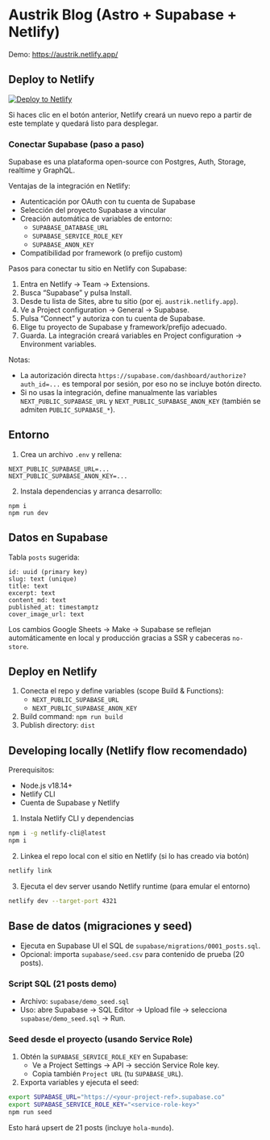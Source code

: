 # Austrik Blog (Astro + Supabase + Netlify)

Demo: https://austrik.netlify.app/

## Deploy to Netlify

[![Deploy to Netlify](https://www.netlify.com/img/deploy/button.svg)](https://app.netlify.com/start/deploy?repository=https://github.com/poltempi/austrik)

Si haces clic en el botón anterior, Netlify creará un nuevo repo a partir de este template y quedará listo para desplegar.

### Conectar Supabase (paso a paso)

Supabase es una plataforma open-source con Postgres, Auth, Storage, realtime y GraphQL.

Ventajas de la integración en Netlify:
- Autenticación por OAuth con tu cuenta de Supabase
- Selección del proyecto Supabase a vincular
- Creación automática de variables de entorno:
  - `SUPABASE_DATABASE_URL`
  - `SUPABASE_SERVICE_ROLE_KEY`
  - `SUPABASE_ANON_KEY`
- Compatibilidad por framework (o prefijo custom)

Pasos para conectar tu sitio en Netlify con Supabase:
1. Entra en Netlify → Team → Extensions.
2. Busca “Supabase” y pulsa Install.
3. Desde tu lista de Sites, abre tu sitio (por ej. `austrik.netlify.app`).
4. Ve a Project configuration → General → Supabase.
5. Pulsa “Connect” y autoriza con tu cuenta de Supabase.
6. Elige tu proyecto de Supabase y framework/prefijo adecuado.
7. Guarda. La integración creará variables en Project configuration → Environment variables.

Notas:
- La autorización directa `https://supabase.com/dashboard/authorize?auth_id=...` es temporal por sesión, por eso no se incluye botón directo.
- Si no usas la integración, define manualmente las variables `NEXT_PUBLIC_SUPABASE_URL` y `NEXT_PUBLIC_SUPABASE_ANON_KEY` (también se admiten `PUBLIC_SUPABASE_*`).

## Entorno

1. Crea un archivo `.env` y rellena:

```
NEXT_PUBLIC_SUPABASE_URL=...
NEXT_PUBLIC_SUPABASE_ANON_KEY=...
```

2. Instala dependencias y arranca desarrollo:

```
npm i
npm run dev
```

## Datos en Supabase

Tabla `posts` sugerida:

```
id: uuid (primary key)
slug: text (unique)
title: text
excerpt: text
content_md: text
published_at: timestamptz
cover_image_url: text
```

Los cambios Google Sheets → Make → Supabase se reflejan automáticamente en local y producción gracias a SSR y cabeceras `no-store`.

## Deploy en Netlify

1. Conecta el repo y define variables (scope Build & Functions):
   - `NEXT_PUBLIC_SUPABASE_URL`
   - `NEXT_PUBLIC_SUPABASE_ANON_KEY`
2. Build command: `npm run build`
3. Publish directory: `dist`

## Developing locally (Netlify flow recomendado)

Prerequisitos:
- Node.js v18.14+
- Netlify CLI
- Cuenta de Supabase y Netlify

1. Instala Netlify CLI y dependencias
```bash
npm i -g netlify-cli@latest
npm i
```
2. Linkea el repo local con el sitio en Netlify (si lo has creado via botón)
```bash
netlify link
```
3. Ejecuta el dev server usando Netlify runtime (para emular el entorno)
```bash
netlify dev --target-port 4321
```

## Base de datos (migraciones y seed)
- Ejecuta en Supabase UI el SQL de `supabase/migrations/0001_posts.sql`.
- Opcional: importa `supabase/seed.csv` para contenido de prueba (20 posts).

### Script SQL (21 posts demo)

- Archivo: `supabase/demo_seed.sql`
- Uso: abre Supabase → SQL Editor → Upload file → selecciona `supabase/demo_seed.sql` → Run.

### Seed desde el proyecto (usando Service Role)

1. Obtén la `SUPABASE_SERVICE_ROLE_KEY` en Supabase:
   - Ve a Project Settings → API → sección Service Role key.
   - Copia también `Project URL` (tu `SUPABASE_URL`).
2. Exporta variables y ejecuta el seed:
```bash
export SUPABASE_URL="https://<your-project-ref>.supabase.co"
export SUPABASE_SERVICE_ROLE_KEY="<service-role-key>"
npm run seed
```
Esto hará upsert de 21 posts (incluye `hola-mundo`).

